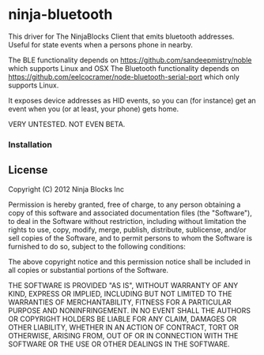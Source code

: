 ninja-bluetooth
=========

This driver for The NinjaBlocks Client that emits bluetooth addresses. Useful for state events when a persons phone in nearby.

The BLE functionality depends on https://github.com/sandeepmistry/noble which supports Linux and OSX
The Bluetooth functionality depends on https://github.com/eelcocramer/node-bluetooth-serial-port which only supports Linux.

It exposes device addresses as HID events, so you can (for instance) get an event when you (or at least, your phone) gets home.

VERY UNTESTED. NOT EVEN BETA.

### Installation

## License

Copyright (C) 2012 Ninja Blocks Inc

Permission is hereby granted, free of charge, to any person obtaining a copy of this software and associated documentation files (the "Software"), to deal in the Software without restriction, including without limitation the rights to use, copy, modify, merge, publish, distribute, sublicense, and/or sell copies of the Software, and to permit persons to whom the Software is furnished to do so, subject to the following conditions:

The above copyright notice and this permission notice shall be included in all copies or substantial portions of the Software.

THE SOFTWARE IS PROVIDED "AS IS", WITHOUT WARRANTY OF ANY KIND, EXPRESS OR IMPLIED, INCLUDING BUT NOT LIMITED TO THE WARRANTIES OF MERCHANTABILITY, FITNESS FOR A PARTICULAR PURPOSE AND NONINFRINGEMENT. IN NO EVENT SHALL THE AUTHORS OR COPYRIGHT HOLDERS BE LIABLE FOR ANY CLAIM, DAMAGES OR OTHER LIABILITY, WHETHER IN AN ACTION OF CONTRACT, TORT OR OTHERWISE, ARISING FROM, OUT OF OR IN CONNECTION WITH THE SOFTWARE OR THE USE OR OTHER DEALINGS IN THE SOFTWARE.
